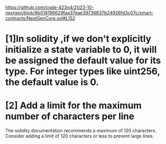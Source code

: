 https://github.com/code-423n4/2023-10-nextgen/blob/8b518196629faa37eae39736837b24926fd3c07c/smart-contracts/NextGenCore.sol#L152
# [1]In solidity ,if we don't explicitly initialize a state variable to 0, it will be assigned the default value for its type. For integer types like uint256, the default value is 0.


# [2] Add a limit for the maximum number of characters per line
The solidity documentation recommends a maximum of 120 characters.
Consider adding a limit of 120 characters or less to prevent large lines.